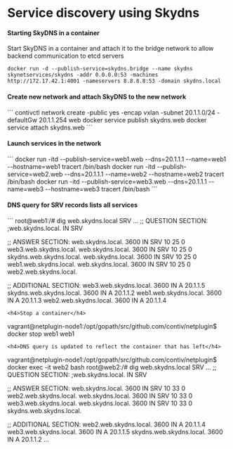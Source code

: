 <h1>Service discovery using Skydns</h1>

<h4>Starting SkyDNS in a container</h4>
Start SkyDNS in a container and attach it to the bridge network to allow backend communication to etcd servers

`docker run -d --publish-service=skydns.bridge --name skydns skynetservices/skydns -addr 0.0.0.0:53 -machines http://172.17.42.1:4001 -nameservers 8.8.8.8:53 -domain skydns.local`

<h4>Create new network and attach SkyDNS to the new network</h4>
```
contivctl network create -public yes -encap vxlan -subnet 20.1.1.0/24 -defaultGw 20.1.1.254 web
docker service publish skydns.web
docker service attach <skydns-container-id> skydns.web
```

<h4>Launch services in the network</h4>
```
docker run -itd --publish-service=web1.web --dns=20.1.1.1 --name=web1 --hostname=web1 tracert /bin/bash
docker run -itd --publish-service=web2.web --dns=20.1.1.1 --name=web2 --hostname=web2 tracert /bin/bash
docker run -itd --publish-service=web3.web --dns=20.1.1.1 --name=web3 --hostname=web3 tracert /bin/bash
```
<h4>DNS query for SRV records lists all services</h4>
```
root@web1:/# dig web.skydns.local SRV
...
;; QUESTION SECTION:
;web.skydns.local.              IN      SRV

;; ANSWER SECTION:
web.skydns.local.       3600    IN      SRV     10 25 0 web3.web.skydns.local.
web.skydns.local.       3600    IN      SRV     10 25 0 skydns.web.skydns.local.
web.skydns.local.       3600    IN      SRV     10 25 0 web1.web.skydns.local.
web.skydns.local.       3600    IN      SRV     10 25 0 web2.web.skydns.local.

;; ADDITIONAL SECTION:
web3.web.skydns.local.  3600    IN      A       20.1.1.5
skydns.web.skydns.local. 3600   IN      A       20.1.1.2
web1.web.skydns.local.  3600    IN      A       20.1.1.3
web2.web.skydns.local.  3600    IN      A       20.1.1.4
```
<h4>Stop a container</h4>
```
vagrant@netplugin-node1:/opt/gopath/src/github.com/contiv/netplugin$ docker stop web1
web1
```
<h4>DNS query is updated to reflect the container that has left</h4>
```
vagrant@netplugin-node1:/opt/gopath/src/github.com/contiv/netplugin$ docker exec -it web2 bash
root@web2:/# dig web.skydns.local SRV
...
;; QUESTION SECTION:
;web.skydns.local.              IN      SRV

;; ANSWER SECTION:
web.skydns.local.       3600    IN      SRV     10 33 0 web2.web.skydns.local.
web.skydns.local.       3600    IN      SRV     10 33 0 web3.web.skydns.local.
web.skydns.local.       3600    IN      SRV     10 33 0 skydns.web.skydns.local.

;; ADDITIONAL SECTION:
web2.web.skydns.local.  3600    IN      A       20.1.1.4
web3.web.skydns.local.  3600    IN      A       20.1.1.5
skydns.web.skydns.local. 3600   IN      A       20.1.1.2
...
```
